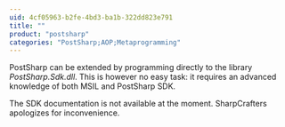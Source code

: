 ```yaml
---
uid: 4cf05963-b2fe-4bd3-ba1b-322dd823e791
title: ""
product: "postsharp"
categories: "PostSharp;AOP;Metaprogramming"
---
```

PostSharp can be extended by programming directly to the library *PostSharp.Sdk.dll*. This is however no easy task: it requires an advanced knowledge of both MSIL and PostSharp SDK. 

The SDK documentation is not available at the moment. SharpCrafters apologizes for inconvenience.

